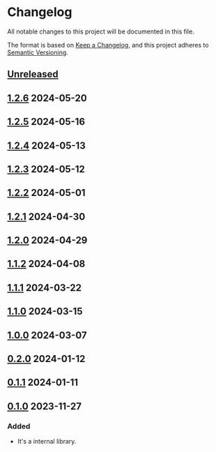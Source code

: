 # Changelog

All notable changes to this project will be documented in this file.

The format is based on [Keep a Changelog](https://keepachangelog.com/en/1.0.0/),
and this project adheres to [Semantic Versioning](https://semver.org/spec/v2.0.0.html).

## [Unreleased]

## [1.2.6] 2024-05-20

## [1.2.5] 2024-05-16

## [1.2.4] 2024-05-13

## [1.2.3] 2024-05-12

## [1.2.2] 2024-05-01

## [1.2.1] 2024-04-30

## [1.2.0] 2024-04-29

## [1.1.2] 2024-04-08

## [1.1.1] 2024-03-22

## [1.1.0] 2024-03-15

## [1.0.0] 2024-03-07

## [0.2.0] 2024-01-12

## [0.1.1] 2024-01-11

## [0.1.0] 2023-11-27

### Added

- It's a internal library.

[unreleased]: https://github.com/subquery/network-support/compare/v1.2.6...HEAD
[1.2.6]: https://github.com/subquery/network-support/releases/tag/v1.2.6
[1.2.5]: https://github.com/subquery/network-support/releases/tag/v1.2.5
[1.2.4]: https://github.com/subquery/network-support/releases/tag/v1.2.4
[1.2.3]: https://github.com/subquery/network-support/releases/tag/v1.2.3
[1.2.2]: https://github.com/subquery/network-support/releases/tag/v1.2.2
[1.2.1]: https://github.com/subquery/network-support/releases/tag/v1.2.1
[1.2.0]: https://github.com/subquery/network-support/releases/tag/v1.2.0
[1.1.2]: https://github.com/subquery/network-support/releases/tag/v1.1.2
[1.1.1]: https://github.com/subquery/network-support/releases/tag/v1.1.1
[1.1.0]: https://github.com/subquery/network-support/releases/tag/v1.1.0
[1.0.0]: https://github.com/subquery/network-support/releases/tag/v1.0.0
[0.2.0]: https://github.com/subquery/network-support/releases/tag/v0.2.0
[0.1.1]: https://github.com/subquery/network-support/releases/tag/v0.1.1
[0.1.0]: https://github.com/subquery/network-support/releases/tag/v0.1.0
